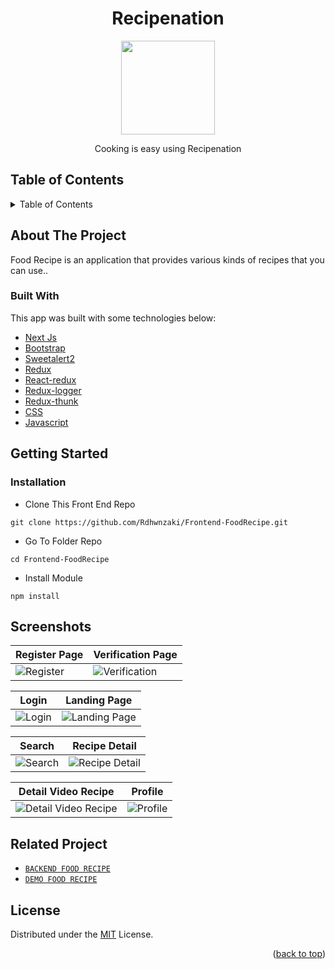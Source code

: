 <h1 align="center">Recipenation</h1>

<p align="center">
  <img height="150" src="https://github.com/Rdhwnzaki/Frontend-FoodRecipe/blob/main/screenshoot/logobaru.png"  />
</p>
 <p align="center">
    Cooking is easy using Recipenation
  </p>

<!-- TABLE OF CONTENTS -->

## Table of Contents

<details>
  <summary>Table of Contents</summary>
  <ol>
    <li>
      <a href="#about-the-project">About The Project</a>
      <ul>
        <li><a href="#built-with">Built with</a></li>
      </ul>
    </li>
    <li>
      <a href="#getting-started">Getting Started</a>
      <ul>
        <li><a href="#installation">Installation</a></li>
      </ul>
    </li>
    <li><a href="#screenshots">Screenshots</a></li>
    <li><a href="#related-project">Related Project</a></li>
    <li><a href="#license">License</a></li>
  </ol>
</details>

## About The Project

Food Recipe is an application that provides various kinds of recipes that you can use..

### Built With

This app was built with some technologies below:

- [Next Js](https://nextjs.org/)
- [Bootstrap](https://www.npmjs.com/package/bootstrap)
- [Sweetalert2](https://www.npmjs.com/package/sweetalert2)
- [Redux](https://www.npmjs.com/package/redux)
- [React-redux](https://www.npmjs.com/package/react-redux)
- [Redux-logger](https://www.npmjs.com/package/redux-logger)
- [Redux-thunk](https://www.npmjs.com/search?q=redux-thunk)
- [CSS](https://developer.mozilla.org/en-US/docs/Web/CSS?retiredLocale=id)
- [Javascript](https://www.javascript.com/)

<!-- GETTING STARTED -->

## Getting Started

### Installation

- Clone This Front End Repo

```
git clone https://github.com/Rdhwnzaki/Frontend-FoodRecipe.git
```

- Go To Folder Repo

```
cd Frontend-FoodRecipe
```

- Install Module

```
npm install
```

## Screenshots

| Register Page                                                                                                 | Verification Page                                                                                                   |
| ------------------------------------------------------------------------------------------------------------- | ------------------------------------------------------------------------------------------------------------------- |
| ![Register](https://github.com/Rdhwnzaki/Frontend-FoodRecipe/blob/main/screenshoot/regis.png "Register Page") | ![Verification](https://github.com/Rdhwnzaki/Frontend-FoodRecipe/blob/main/screenshoot/otp.png "Verification Page") |

| Login                                                                                              | Landing Page                                                                                                       |
| -------------------------------------------------------------------------------------------------- | ------------------------------------------------------------------------------------------------------------------ |
| ![Login](https://github.com/Rdhwnzaki/Frontend-FoodRecipe/blob/main/screenshoot/login.png "Login") | ![Landing Page](https://github.com/Rdhwnzaki/Frontend-FoodRecipe/blob/main/screenshoot/landing.png "Landing Page") |

| Search                                                                                                | Recipe Detail                                                                                                             |
| ----------------------------------------------------------------------------------------------------- | ------------------------------------------------------------------------------------------------------------------------- |
| ![Search](https://github.com/Rdhwnzaki/Frontend-FoodRecipe/blob/main/screenshoot/search.png "Search") | ![Recipe Detail](https://github.com/Rdhwnzaki/Frontend-FoodRecipe/blob/main/screenshoot/detailrecipe.png "Recipe Detail") |

| Detail Video Recipe                                                                                                                  | Profile                                                                                                  |
| ------------------------------------------------------------------------------------------------------------------------------------ | -------------------------------------------------------------------------------------------------------- |
| ![Detail Video Recipe](https://github.com/Rdhwnzaki/Frontend-FoodRecipe/blob/main/screenshoot/detailvideo.png "Detail Video Recipe") | ![Profile](https://github.com/Rdhwnzaki/Frontend-FoodRecipe/blob/main/screenshoot/profile.png "Profile") |

## Related Project

- [`BACKEND FOOD RECIPE`](https://github.com/Rdhwnzaki/Backend-FoodRecipe)
- [`DEMO FOOD RECIPE`](https://frontend-food-recipe.vercel.app/)

## License

Distributed under the [MIT](/LICENSE) License.

<p align="right">(<a href="#top">back to top</a>)</p>
